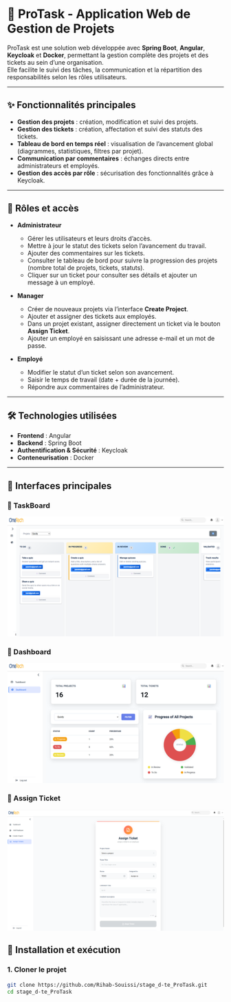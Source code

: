# 🚀 ProTask - Application Web de Gestion de Projets

ProTask est une solution web développée avec **Spring Boot**, **Angular**, **Keycloak** et **Docker**, permettant la gestion complète des projets et des tickets au sein d’une organisation.  
Elle facilite le suivi des tâches, la communication et la répartition des responsabilités selon les rôles utilisateurs.

---

## ✨ Fonctionnalités principales

- **Gestion des projets** : création, modification et suivi des projets.  
- **Gestion des tickets** : création, affectation et suivi des statuts des tickets.  
- **Tableau de bord en temps réel** : visualisation de l’avancement global (diagrammes, statistiques, filtres par projet).  
- **Communication par commentaires** : échanges directs entre administrateurs et employés.  
- **Gestion des accès par rôle** : sécurisation des fonctionnalités grâce à Keycloak.  

---

## 👥 Rôles et accès

- **Administrateur**  
  - Gérer les utilisateurs et leurs droits d’accès.  
  - Mettre à jour le statut des tickets selon l’avancement du travail.  
  - Ajouter des commentaires sur les tickets.  
  - Consulter le tableau de bord pour suivre la progression des projets (nombre total de projets, tickets, statuts).  
  - Cliquer sur un ticket pour consulter ses détails et ajouter un message à un employé.  

- **Manager**  
  - Créer de nouveaux projets via l’interface **Create Project**.  
  - Ajouter et assigner des tickets aux employés.  
  - Dans un projet existant, assigner directement un ticket via le bouton **Assign Ticket**.  
  - Ajouter un employé en saisissant une adresse e-mail et un mot de passe.  

- **Employé**  
  - Modifier le statut d’un ticket selon son avancement.  
  - Saisir le temps de travail (date + durée de la journée).  
  - Répondre aux commentaires de l’administrateur.  

---

## 🛠️ Technologies utilisées

- **Frontend** : Angular  
- **Backend** : Spring Boot  
- **Authentification & Sécurité** : Keycloak  
- **Conteneurisation** : Docker  

---

## 📸 Interfaces principales

### 🔹 TaskBoard
![TaskBoard](./assets/changerstatus.png)

### 🔹 Dashboard
![Dashboard](./assets/conulterdashboard.png)

### 🔹 Assign Ticket
![Assign Ticket](./assets/asignticket.png)


## 🚀 Installation et exécution

### 1. Cloner le projet
```bash
git clone https://github.com/Rihab-Souissi/stage_d-te_ProTask.git
cd stage_d-te_ProTask
